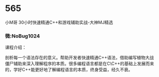 # 565
小M哥 30小时快速精通C++和游戏辅助实战-大神MJ精选
### 微:NoBug1024 


课程介绍：

剖析每一个语法存在的意义。帮助开发者快速精通C++语法，借助编写植物大战僵尸辅助来深入理解程序的本质。很多编程语言都是在C\C++的基础上发展而来的，学好C++能更好地了解编程语言的本质，终身受益，经久不衰。
